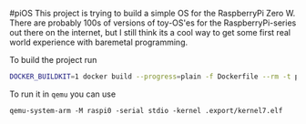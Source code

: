 #piOS
This project is trying to build a simple OS for the RaspberryPi Zero W.
There are probably 100s of versions of toy-OS'es for the RaspberryPi-series out there on the internet, but I still think its a cool way to get some first real world experience with baremetal programming.

To build the project run
```bash
DOCKER_BUILDKIT=1 docker build --progress=plain -f Dockerfile --rm -t pi_os:latest . --output ./export/
```

To run it in `qemu` you can use
```
qemu-system-arm -M raspi0 -serial stdio -kernel .export/kernel7.elf
```